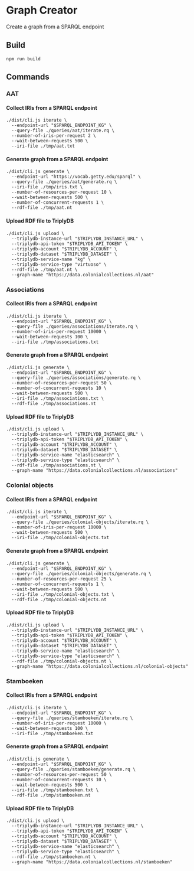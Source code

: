 # Graph Creator

Create a graph from a SPARQL endpoint

## Build

    npm run build

## Commands

### AAT

#### Collect IRIs from a SPARQL endpoint

    ./dist/cli.js iterate \
      --endpoint-url "$SPARQL_ENDPOINT_KG" \
      --query-file ./queries/aat/iterate.rq \
      --number-of-iris-per-request 2 \
      --wait-between-requests 500 \
      --iri-file ./tmp/aat.txt

#### Generate graph from a SPARQL endpoint

    ./dist/cli.js generate \
      --endpoint-url "https://vocab.getty.edu/sparql" \
      --query-file ./queries/aat/generate.rq \
      --iri-file ./tmp/iris.txt \
      --number-of-resources-per-request 10 \
      --wait-between-requests 500 \
      --number-of-concurrent-requests 1 \
      --rdf-file ./tmp/aat.nt

#### Upload RDF file to TriplyDB

    ./dist/cli.js upload \
      --triplydb-instance-url "$TRIPLYDB_INSTANCE_URL" \
      --triplydb-api-token "$TRIPLYDB_API_TOKEN" \
      --triplydb-account "$TRIPLYDB_ACCOUNT" \
      --triplydb-dataset "$TRIPLYDB_DATASET" \
      --triplydb-service-name "kg" \
      --triplydb-service-type "virtuoso" \
      --rdf-file ./tmp/aat.nt \
      --graph-name "https://data.colonialcollections.nl/aat"

### Associations

#### Collect IRIs from a SPARQL endpoint

    ./dist/cli.js iterate \
      --endpoint-url "$SPARQL_ENDPOINT_KG" \
      --query-file ./queries/associations/iterate.rq \
      --number-of-iris-per-request 10000 \
      --wait-between-requests 100 \
      --iri-file ./tmp/associations.txt

#### Generate graph from a SPARQL endpoint

    ./dist/cli.js generate \
      --endpoint-url "$SPARQL_ENDPOINT_KG" \
      --query-file ./queries/associations/generate.rq \
      --number-of-resources-per-request 50 \
      --number-of-concurrent-requests 10 \
      --wait-between-requests 500 \
      --iri-file ./tmp/associations.txt \
      --rdf-file ./tmp/associations.nt

#### Upload RDF file to TriplyDB

    ./dist/cli.js upload \
      --triplydb-instance-url "$TRIPLYDB_INSTANCE_URL" \
      --triplydb-api-token "$TRIPLYDB_API_TOKEN" \
      --triplydb-account "$TRIPLYDB_ACCOUNT" \
      --triplydb-dataset "$TRIPLYDB_DATASET" \
      --triplydb-service-name "elasticsearch" \
      --triplydb-service-type "elasticsearch" \
      --rdf-file ./tmp/associations.nt \
      --graph-name "https://data.colonialcollections.nl/associations"

### Colonial objects

#### Collect IRIs from a SPARQL endpoint

    ./dist/cli.js iterate \
      --endpoint-url "$SPARQL_ENDPOINT_KG" \
      --query-file ./queries/colonial-objects/iterate.rq \
      --number-of-iris-per-request 10000 \
      --wait-between-requests 500 \
      --iri-file ./tmp/colonial-objects.txt

#### Generate graph from a SPARQL endpoint

    ./dist/cli.js generate \
      --endpoint-url "$SPARQL_ENDPOINT_KG" \
      --query-file ./queries/colonial-objects/generate.rq \
      --number-of-resources-per-request 25 \
      --number-of-concurrent-requests 1 \
      --wait-between-requests 500 \
      --iri-file ./tmp/colonial-objects.txt \
      --rdf-file ./tmp/colonial-objects.nt

#### Upload RDF file to TriplyDB

    ./dist/cli.js upload \
      --triplydb-instance-url "$TRIPLYDB_INSTANCE_URL" \
      --triplydb-api-token "$TRIPLYDB_API_TOKEN" \
      --triplydb-account "$TRIPLYDB_ACCOUNT" \
      --triplydb-dataset "$TRIPLYDB_DATASET" \
      --triplydb-service-name "elasticsearch" \
      --triplydb-service-type "elasticsearch" \
      --rdf-file ./tmp/colonial-objects.nt \
      --graph-name "https://data.colonialcollections.nl/colonial-objects"

### Stamboeken

#### Collect IRIs from a SPARQL endpoint

    ./dist/cli.js iterate \
      --endpoint-url "$SPARQL_ENDPOINT_KG" \
      --query-file ./queries/stamboeken/iterate.rq \
      --number-of-iris-per-request 10000 \
      --wait-between-requests 100 \
      --iri-file ./tmp/stamboeken.txt

#### Generate graph from a SPARQL endpoint

    ./dist/cli.js generate \
      --endpoint-url "$SPARQL_ENDPOINT_KG" \
      --query-file ./queries/stamboeken/generate.rq \
      --number-of-resources-per-request 50 \
      --number-of-concurrent-requests 10 \
      --wait-between-requests 500 \
      --iri-file ./tmp/stamboeken.txt \
      --rdf-file ./tmp/stamboeken.nt

#### Upload RDF file to TriplyDB

    ./dist/cli.js upload \
      --triplydb-instance-url "$TRIPLYDB_INSTANCE_URL" \
      --triplydb-api-token "$TRIPLYDB_API_TOKEN" \
      --triplydb-account "$TRIPLYDB_ACCOUNT" \
      --triplydb-dataset "$TRIPLYDB_DATASET" \
      --triplydb-service-name "elasticsearch" \
      --triplydb-service-type "elasticsearch" \
      --rdf-file ./tmp/stamboeken.nt \
      --graph-name "https://data.colonialcollections.nl/stamboeken"
